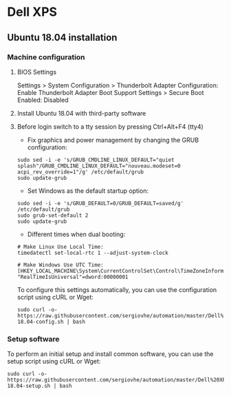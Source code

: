 # Dell XPS

## Ubuntu 18.04 installation

### Machine configuration

1. BIOS Settings

    Settings > System Configuration > Thunderbolt Adapter Configuration: Enable Thunderbolt Adapter Boot Support
    Settings > Secure Boot Enabled: Disabled

2. Install Ubuntu 18.04 with third-party software

3. Before login switch to a tty session by pressing Ctrl+Alt+F4 (tty4)

    - Fix graphics and power management by changing the GRUB configuration:
    
    ```shell
    sudo sed -i -e 's/GRUB_CMDLINE_LINUX_DEFAULT="quiet splash"/GRUB_CMDLINE_LINUX_DEFAULT="nouveau.modeset=0 acpi_rev_override=1"/g' /etc/default/grub
    sudo update-grub
    ```

    - Set Windows as the default startup option:
    ```shell
    sudo sed -i -e 's/GRUB_DEFAULT=0/GRUB_DEFAULT=saved/g' /etc/default/grub
    sudo grub-set-default 2
    sudo update-grub
    ```
 
    - Different times when dual booting:

    ```shell
    # Make Linux Use Local Time:
    timedatectl set-local-rtc 1 --adjust-system-clock

    # Make Windows Use UTC Time:  
    [HKEY_LOCAL_MACHINE\System\CurrentControlSet\Control\TimeZoneInformation]
    "RealTimeIsUniversal"=dword:00000001
    ```

    To configure this settings automatically, you can use the configuration script using cURL or Wget:

    ```shell
    sudo curl -o- https://raw.githubusercontent.com/sergiovhe/automation/master/Dell%20XPS/ubuntu-18.04-config.sh | bash
    ```

### Setup software

To perform an initial setup and install common software, you can use the setup script using cURL or Wget:

```shell
sudo curl -o- https://raw.githubusercontent.com/sergiovhe/automation/master/Dell%20XPS/ubuntu-18.04-setup.sh | bash
```
